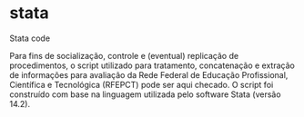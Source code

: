 # stata
Stata code

Para fins de socialização, controle e (eventual) replicação de procedimentos, o script utilizado para tratamento, concatenação e extração de informações para avaliação da Rede Federal de Educação Profissional, Científica e Tecnológica (RFEPCT) pode ser aqui checado. O script foi construído com base na linguagem utilizada pelo software Stata (versão 14.2).
